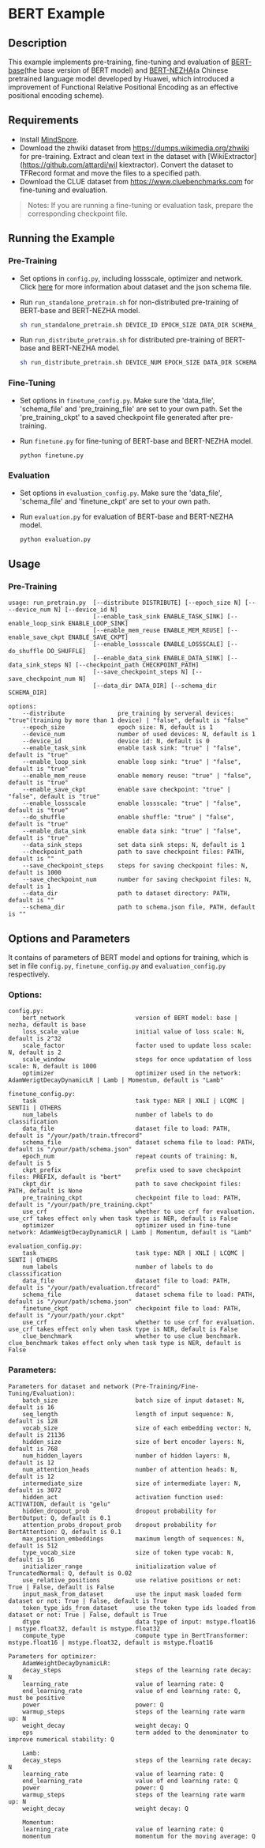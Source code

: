 # BERT Example
## Description
This example implements pre-training, fine-tuning and evaluation of [BERT-base](https://github.com/google-research/bert)(the base version of BERT model) and [BERT-NEZHA](https://github.com/huawei-noah/Pretrained-Language-Model)(a Chinese pretrained language model developed by Huawei, which introduced a improvement of Functional Relative Positional Encoding as an effective positional encoding scheme).

## Requirements
- Install [MindSpore](https://www.mindspore.cn/install/en).
- Download the zhwiki dataset from <https://dumps.wikimedia.org/zhwiki> for pre-training. Extract and clean text in the dataset with [WikiExtractor](https://github.com/attardi/wil
kiextractor). Convert the dataset to TFRecord format and move the files to a specified path.
- Download the CLUE dataset from <https://www.cluebenchmarks.com> for fine-tuning and evaluation.
>  Notes:
   If you are running a fine-tuning or evaluation task, prepare the corresponding checkpoint file.

## Running the Example
### Pre-Training
- Set options in `config.py`, including lossscale, optimizer and network. Click [here](https://www.mindspore.cn/tutorial/zh-CN/master/use/data_preparation/loading_the_datasets.html#tfrecord) for more information about dataset and the json schema file.

- Run `run_standalone_pretrain.sh` for non-distributed pre-training of BERT-base and BERT-NEZHA model.

    ``` bash   
    sh run_standalone_pretrain.sh DEVICE_ID EPOCH_SIZE DATA_DIR SCHEMA_DIR
    ```
- Run `run_distribute_pretrain.sh` for distributed pre-training of BERT-base and BERT-NEZHA model.

    ``` bash   
    sh run_distribute_pretrain.sh DEVICE_NUM EPOCH_SIZE DATA_DIR SCHEMA_DIR MINDSPORE_HCCL_CONFIG_PATH
    ```  

### Fine-Tuning
- Set options in `finetune_config.py`. Make sure the 'data_file', 'schema_file' and 'pre_training_file' are set to your own path. Set the 'pre_training_ckpt' to a saved checkpoint file generated after pre-training.

- Run `finetune.py` for fine-tuning of BERT-base and BERT-NEZHA model.

    ```bash
    python finetune.py
    ```

### Evaluation
- Set options in `evaluation_config.py`. Make sure the 'data_file', 'schema_file' and 'finetune_ckpt' are set to your own path.

- Run `evaluation.py` for evaluation of BERT-base and BERT-NEZHA model.

    ```bash
    python evaluation.py
    ```

## Usage
### Pre-Training
``` 
usage: run_pretrain.py  [--distribute DISTRIBUTE] [--epoch_size N] [----device_num N] [--device_id N] 
                        [--enable_task_sink ENABLE_TASK_SINK] [--enable_loop_sink ENABLE_LOOP_SINK]
                        [--enable_mem_reuse ENABLE_MEM_REUSE] [--enable_save_ckpt ENABLE_SAVE_CKPT]
                        [--enable_lossscale ENABLE_LOSSSCALE] [--do_shuffle DO_SHUFFLE]
                        [--enable_data_sink ENABLE_DATA_SINK] [--data_sink_steps N] [--checkpoint_path CHECKPOINT_PATH]
                        [--save_checkpoint_steps N] [--save_checkpoint_num N] 
                        [--data_dir DATA_DIR] [--schema_dir SCHEMA_DIR]

options:
    --distribute               pre_training by serveral devices: "true"(training by more than 1 device) | "false", default is "false"
    --epoch_size               epoch size: N, default is 1
    --device_num               number of used devices: N, default is 1
    --device_id                device id: N, default is 0
    --enable_task_sink         enable task sink: "true" | "false", default is "true"
    --enable_loop_sink         enable loop sink: "true" | "false", default is "true"
    --enable_mem_reuse         enable memory reuse: "true" | "false", default is "true"
    --enable_save_ckpt         enable save checkpoint: "true" | "false", default is "true"
    --enable_lossscale         enable lossscale: "true" | "false", default is "true"
    --do_shuffle               enable shuffle: "true" | "false", default is "true"
    --enable_data_sink         enable data sink: "true" | "false", default is "true"
    --data_sink_steps          set data sink steps: N, default is 1
    --checkpoint_path          path to save checkpoint files: PATH, default is ""
    --save_checkpoint_steps    steps for saving checkpoint files: N, default is 1000
    --save_checkpoint_num      number for saving checkpoint files: N, default is 1
    --data_dir                 path to dataset directory: PATH, default is ""
    --schema_dir               path to schema.json file, PATH, default is ""
```
## Options and Parameters
It contains of parameters of BERT model and options for training, which is set in file `config.py`, `finetune_config.py` and `evaluation_config.py` respectively.
### Options:
```
config.py:
    bert_network                    version of BERT model: base | nezha, default is base
    loss_scale_value                initial value of loss scale: N, default is 2^32
    scale_factor                    factor used to update loss scale: N, default is 2
    scale_window                    steps for once updatation of loss scale: N, default is 1000   
    optimizer                       optimizer used in the network: AdamWerigtDecayDynamicLR | Lamb | Momentum, default is "Lamb"

finetune_config.py:
    task                            task type: NER | XNLI | LCQMC | SENTIi | OTHERS
    num_labels                      number of labels to do classification
    data_file                       dataset file to load: PATH, default is "/your/path/train.tfrecord"
    schema_file                     dataset schema file to load: PATH, default is "/your/path/schema.json"
    epoch_num                       repeat counts of training: N, default is 5
    ckpt_prefix                     prefix used to save checkpoint files: PREFIX, default is "bert"
    ckpt_dir                        path to save checkpoint files: PATH, default is None
    pre_training_ckpt               checkpoint file to load: PATH, default is "/your/path/pre_training.ckpt"
    use_crf                         whether to use crf for evaluation. use_crf takes effect only when task type is NER, default is False
    optimizer                       optimizer used in fine-tune network: AdamWeigtDecayDynamicLR | Lamb | Momentum, default is "Lamb"

evaluation_config.py:
    task                            task type: NER | XNLI | LCQMC | SENTI | OTHERS
    num_labels                      number of labels to do classsification
    data_file                       dataset file to load: PATH, default is "/your/path/evaluation.tfrecord"
    schema_file                     dataset schema file to load: PATH, default is "/your/path/schema.json"
    finetune_ckpt                   checkpoint file to load: PATH, default is "/your/path/your.ckpt"
    use_crf                         whether to use crf for evaluation. use_crf takes effect only when task type is NER, default is False
    clue_benchmark                  whether to use clue benchmark. clue_benchmark takes effect only when task type is NER, default is False
```

### Parameters:
```
Parameters for dataset and network (Pre-Training/Fine-Tuning/Evaluation):
    batch_size                      batch size of input dataset: N, default is 16
    seq_length                      length of input sequence: N, default is 128
    vocab_size                      size of each embedding vector: N, default is 21136
    hidden_size                     size of bert encoder layers: N, default is 768
    num_hidden_layers               number of hidden layers: N, default is 12
    num_attention_heads             number of attention heads: N, default is 12
    intermediate_size               size of intermediate layer: N, default is 3072
    hidden_act                      activation function used: ACTIVATION, default is "gelu"
    hidden_dropout_prob             dropout probability for BertOutput: Q, default is 0.1
    attention_probs_dropout_prob    dropout probability for BertAttention: Q, default is 0.1
    max_position_embeddings         maximum length of sequences: N, default is 512
    type_vocab_size                 size of token type vocab: N, default is 16
    initializer_range               initialization value of TruncatedNormal: Q, default is 0.02
    use_relative_positions          use relative positions or not: True | False, default is False
    input_mask_from_dataset         use the input mask loaded form dataset or not: True | False, default is True
    token_type_ids_from_dataset     use the token type ids loaded from dataset or not: True | False, default is True
    dtype                           data type of input: mstype.float16 | mstype.float32, default is mstype.float32
    compute_type                    compute type in BertTransformer: mstype.float16 | mstype.float32, default is mstype.float16

Parameters for optimizer:
    AdamWeightDecayDynamicLR:
    decay_steps                     steps of the learning rate decay: N
    learning_rate                   value of learning rate: Q
    end_learning_rate               value of end learning rate: Q, must be positive
    power                           power: Q
    warmup_steps                    steps of the learning rate warm up: N
    weight_decay                    weight decay: Q
    eps                             term added to the denominator to improve numerical stability: Q

    Lamb:
    decay_steps                     steps of the learning rate decay: N
    learning_rate                   value of learning rate: Q
    end_learning_rate               value of end learning rate: Q
    power                           power: Q
    warmup_steps                    steps of the learning rate warm up: N
    weight_decay                    weight decay: Q

    Momentum:
    learning_rate                   value of learning rate: Q
    momentum                        momentum for the moving average: Q
```


